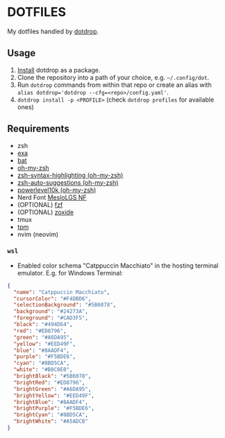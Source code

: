 # DOTFILES

My dotfiles handled by [dotdrop](https://github.com/deadc0de6/dotdrop).

## Usage

1. [Install](https://dotdrop.readthedocs.io/en/latest/installation/) dotdrop as a package.
1. Clone the repository into a path of your choice, e.g. `~/.config/dot`.
1. Run `dotdrop` commands from within that repo or create an alias with `alias dotdrop='dotdrop --cfg=<repo>/config.yaml'`.
1. `dotdrop install -p <PROFILE>` (check `dotdrop profiles` for available ones)

## Requirements

- zsh
- [exa](https://itsfoss.com/exa/)
- [bat](https://github.com/sharkdp/bat)
- [oh-my-zsh](https://ohmyz.sh/#install)
- [zsh-syntax-highlighting (oh-my-zsh)](https://github.com/zsh-users/zsh-syntax-highlighting/blob/master/INSTALL.md#oh-my-zsh)
- [zsh-auto-suggestions (oh-my-zsh)](https://github.com/zsh-users/zsh-autosuggestions/blob/master/INSTALL.md#oh-my-zsh)
- [powerlevel10k (oh-my-zsh)](https://github.com/romkatv/powerlevel10k#oh-my-zsh)
- Nerd Font [MesloLGS NF](https://github.com/romkatv/powerlevel10k#manual-font-installation)
- (OPTIONAL) [fzf](https://github.com/junegunn/fzf)
- (OPTIONAL) [zoxide](https://github.com/ajeetdsouza/zoxide)
- tmux
- [tpm](https://github.com/tmux-plugins/tpm)
- nvim (neovim)

### `wsl`

- Enabled color schema "Catppuccin Macchiato" in the hosting terminal emulator. E.g. for Windows Terminal:

```json
{
  "name": "Catppuccin Macchiato",
  "cursorColor": "#F4DBD6",
  "selectionBackground": "#5B6078",
  "background": "#24273A",
  "foreground": "#CAD3F5",
  "black": "#494D64",
  "red": "#ED8796",
  "green": "#A6DA95",
  "yellow": "#EED49F",
  "blue": "#8AADF4",
  "purple": "#F5BDE6",
  "cyan": "#8BD5CA",
  "white": "#B8C0E0",
  "brightBlack": "#5B6078",
  "brightRed": "#ED8796",
  "brightGreen": "#A6DA95",
  "brightYellow": "#EED49F",
  "brightBlue": "#8AADF4",
  "brightPurple": "#F5BDE6",
  "brightCyan": "#8BD5CA",
  "brightWhite": "#A5ADCB"
}
```
